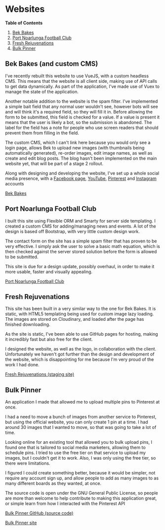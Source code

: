# Websites

**Table of Contents**
1. [Bek Bakes](https://github.com/lukedenton/portfolio/tree/master/websites#bek-bakes)
2. [Port Noarlunga Football Club](https://github.com/lukedenton/portfolio/tree/master/websites#port-noarlunga-football-club)
3. [Fresh Rejuvenations](https://github.com/lukedenton/portfolio/tree/master/websites#fresh-rejuvenations)
4. [Bulk Pinner](https://github.com/lukedenton/portfolio/tree/master/websites#bulk-pinner)
 
## Bek Bakes (and custom CMS)

I've recently rebuilt this website to use VueJS, with a custom headless CMS. This means that the website is all client side,
making use of API calls to get data dynamically. As part of the application, I've made use of Vuex to manage the state
of the application.

Another notable addition to the website is the spam filter. I've implemented a simple bait field that any normal user
wouldn't see, however bots will see and will think it's a required field, so they will fill it in. Before allowing the
form to be submitted, this field is checked for a value. If a value is present it means that the user is likely a bot, so the
submission is abandoned. The label for the field has a note for people who use screen readers that should prevent them
from filling in the field.

The custom CMS, which I can't link here because you would only see a login page, allows Bek to upload new images (with
thumbnails being automatically generated), re-order images, edit image names, as well as create and edit blog posts. The blog hasn't
been implemented on the main website yet, that will be part of a stage 2 rollout.

Along with designing and developing the website, I've set up a whole social media presence, with a [Facebook page](https://www.facebook.com/BekBakesSA),
[YouTube](https://www.youtube.com/channel/UCfDWd_I72C86Kk50TIjoH8g), [Pinterest](https://au.pinterest.com/bekbakes/)
and [Instagram](https://www.instagram.com/bek_bakes/) accounts

[Bek Bakes](http://www.bekbakes.com)

## Port Noarlunga Football Club

I built this site using Flexible ORM and Smarty for server side templating. I created a custom CMS for adding/managing news and
events. A lot of the design is based off Bootstrap, with very little custom design work.

The contact form on the site has a simple spam filter that has proven to be very effective. I simply ask the user to solve
a basic math equation, which is then checked against the server stored solution before the form is allowed to be submitted.

This site is due for a design update, possibly overhaul, in order to make it more usable, faster and visually appealing.

[Port Noarlunga Football Club](http://www.pnfc.org.au)

## Fresh Rejuvenations

This site has been built in a very similar way to the one for Bek Bakes. It is static, with HTML5 templating being used
for custom image lazy loading. The images are stored on Cloudinary, and loaded after the page has finished downloading.

As the site is static, I've been able to use GitHub pages for hosting, making it incredibly fast but also free for the client.

I designed the website, as well as the logo, in collaboration with the client. Unfortunately we haven't got further than
the design and development of the website, which is disappointing for me because I'm very proud of the work I had done.

[Fresh Rejuvenations (staging site)](http://freshrejuvenations.github.io/site/)

## Bulk Pinner

An application I made that allowed me to upload multiple pins to Pinterest at once.

I had a need to move a bunch of images from another service to Pinterest, but using the official website, you can only create 1 pin at a time. I had around 30 images that I wanted to move, so that was going to take a lot of time.

Looking online for an existing tool that allowed you to bulk upload pins, I found one that is tailored to social media marketers, allowing them to schedule pins. I tried to use the free tier on that service to upload my images, but I couldn't get it to work. Also, I was only using the free tier, so there were limitations.

I figured I could create something better, because it would be simpler, not require any account sign up, and allow people to add as many images to as many different boards as they wanted, at once.

The source code is open under the GNU General Public License, so people are more than welcome to help contribute to making this application great, or simple learn from how I interacted with the Pinterest API

[Bulk Pinner GitHub (source code)](https://github.com/bulkpinner/bulkpinner)

[Bulk Pinner site](https://bulkpinner.github.io/site/)
